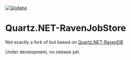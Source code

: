 [![Qodana](https://github.com/JezhikLaas/quartznet-RavenJobStore/actions/workflows/code_quality.yml/badge.svg)](https://github.com/JezhikLaas/quartznet-RavenJobStore/actions/workflows/code_quality.yml)


# Quartz.NET-RavenJobStore
Not exactly a fork of but based on [Quartz.NET-RavenDB](https://github.com/ravendb/quartznet-RavenDB)

Under development, no release yet.
